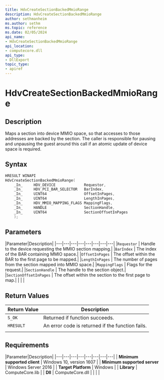 ```yaml
---
title: HdvCreateSectionBackedMmioRange
description: HdvCreateSectionBackedMmioRange
author: sethmanheim
ms.author: sethm
ms.topic: reference
ms.date: 02/05/2024
api_name:
- HdvCreateSectionBackedMmioRange
api_location:
- computecore.dll
api_type:
- DllExport
topic_type: 
- apiref
---
```

# HdvCreateSectionBackedMmioRange

## Description

Maps a section into device MMIO space, so that accesses to those addresses are backed by the section. The caller is responsible for pausing and unpausing the guest around this call if an atomic update of device space is required.

## Syntax

```C++
HRESULT WINAPI
HdvCreateSectionBackedMmioRange(
    _In_     HDV_DEVICE             Requestor,
    _In_     HDV_PCI_BAR_SELECTOR   BarIndex,
    _In_     UINT64                 OffsetInPages,
    _In_     UINT64                 LengthInPages,
    _In_     HDV_MMIO_MAPPING_FLAGS MappingFlags,
    _In_     HANDLE                 SectionHandle,
    _In_     UINT64                 SectionOffsetInPages
    );
```

## Parameters

|Parameter|Description|
|---|---|---|---|---|---|---|---|
|`Requestor` | Handle to the device requesting the MMIO section mapping.|
|`BarIndex`  | The index of the BAR containing MMIO space.|
|`OffsetInPages` | The offset within the BAR to the first page to be mapped.|
|`LengthInPages` | The number of pages from the section mapped into MMIO space.|
|`MappingFlags`  | Flags for the request.|
|`SectionHandle` | The handle to the section object.|
|`SectionOffsetInPages` | The offset within the section to the first page to map.|
|     |     |

## Return Values

|Return Value     |Description|
|---|---|
|`S_OK` | Returned if function succeeds.|
|`HRESULT` | An error code is returned if the function fails.
|     |     |

## Requirements

|Parameter|Description|
|---|---|---|---|---|---|---|---|
| **Minimum supported client** | Windows 10, version 1607 |
| **Minimum supported server** | Windows Server 2016 |
| **Target Platform** | Windows |
| **Library** | ComputeCore.lib |
| **Dll** | ComputeCore.dll |
|    |    |
